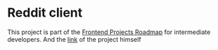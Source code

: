 # Reddit client

This project is part of the [Frontend Projects Roadmap](https://roadmap.sh/frontend/projects) for intermediate developers. And the [link](https://roadmap.sh/projects/reddit-client) of the project himself 

